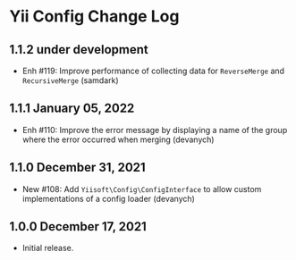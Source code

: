# Yii Config Change Log

## 1.1.2 under development

- Enh #119: Improve performance of collecting data for `ReverseMerge` and `RecursiveMerge` (samdark)

## 1.1.1 January 05, 2022

- Enh #110: Improve the error message by displaying a name of the group where the error occurred when merging (devanych)

## 1.1.0 December 31, 2021

- New #108: Add `Yiisoft\Config\ConfigInterface` to allow custom implementations of a config loader (devanych)

## 1.0.0 December 17, 2021

- Initial release.
